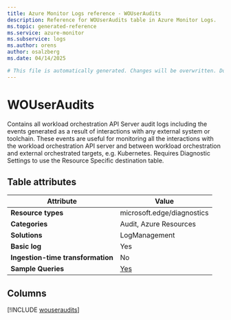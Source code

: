 ```yaml
---
title: Azure Monitor Logs reference - WOUserAudits
description: Reference for WOUserAudits table in Azure Monitor Logs.
ms.topic: generated-reference
ms.service: azure-monitor
ms.subservice: logs
ms.author: orens
author: osalzberg
ms.date: 04/14/2025

# This file is automatically generated. Changes will be overwritten. Do not change this file directly.
---
```


# WOUserAudits

Contains all workload orchestration API Server audit logs including the events generated as a result of interactions with any external system or toolchain. These events are useful for monitoring all the interactions with the workload orchestration API server and between workload orchestration and external orchestrated targets, e.g. Kubernetes. Requires Diagnostic Settings to use the Resource Specific destination table.


## Table attributes

|Attribute|Value|
|---|---|
|**Resource types**|microsoft.edge/diagnostics|
|**Categories**|Audit, Azure Resources|
|**Solutions**| LogManagement|
|**Basic log**|Yes|
|**Ingestion-time transformation**|No|
|**Sample Queries**|[Yes](/azure/azure-monitor/reference/queries/wouseraudits)|



## Columns
  
[!INCLUDE [wouseraudits](~/reusable-content/ce-skilling/azure/includes/azure-monitor/reference/tables/wouseraudits-include.md)]
